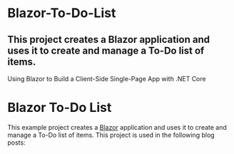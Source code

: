 # Blazor-To-Do-List
This project creates a Blazor application and uses it to create and manage a To-Do list of items.
-------
Using Blazor to Build a Client-Side Single-Page App with .NET Core
# Blazor To-Do List

This example project creates a [Blazor](https://dotnet.microsoft.com/apps/aspnet/web-apps/client) application and uses it to create and manage a To-Do list of items.  This project is used in the following blog posts:
